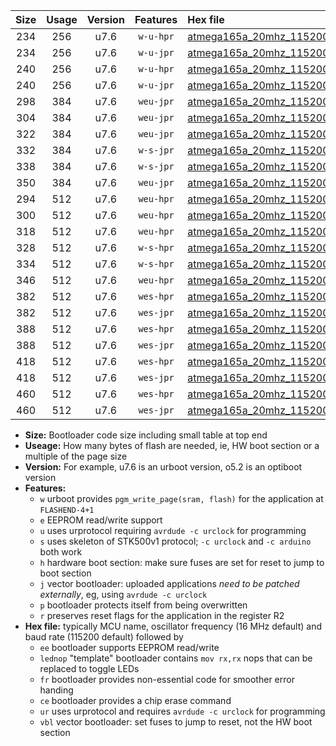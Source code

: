 |Size|Usage|Version|Features|Hex file|
|:-:|:-:|:-:|:-:|:--|
|234|256|u7.6|`w-u-hpr`|[atmega165a_20mhz_115200bps_ur.hex](https://raw.githubusercontent.com/stefanrueger/urboot/main//atmega165a_20mhz_115200bps_ur.hex)|
|234|256|u7.6|`w-u-jpr`|[atmega165a_20mhz_115200bps_ur_vbl.hex](https://raw.githubusercontent.com/stefanrueger/urboot/main//atmega165a_20mhz_115200bps_ur_vbl.hex)|
|240|256|u7.6|`w-u-hpr`|[atmega165a_20mhz_115200bps_lednop_ur.hex](https://raw.githubusercontent.com/stefanrueger/urboot/main//atmega165a_20mhz_115200bps_lednop_ur.hex)|
|240|256|u7.6|`w-u-jpr`|[atmega165a_20mhz_115200bps_lednop_ur_vbl.hex](https://raw.githubusercontent.com/stefanrueger/urboot/main//atmega165a_20mhz_115200bps_lednop_ur_vbl.hex)|
|298|384|u7.6|`weu-jpr`|[atmega165a_20mhz_115200bps_ee_ur_vbl.hex](https://raw.githubusercontent.com/stefanrueger/urboot/main//atmega165a_20mhz_115200bps_ee_ur_vbl.hex)|
|304|384|u7.6|`weu-jpr`|[atmega165a_20mhz_115200bps_ee_lednop_ur_vbl.hex](https://raw.githubusercontent.com/stefanrueger/urboot/main//atmega165a_20mhz_115200bps_ee_lednop_ur_vbl.hex)|
|322|384|u7.6|`weu-jpr`|[atmega165a_20mhz_115200bps_ee_lednop_fr_ur_vbl.hex](https://raw.githubusercontent.com/stefanrueger/urboot/main//atmega165a_20mhz_115200bps_ee_lednop_fr_ur_vbl.hex)|
|332|384|u7.6|`w-s-jpr`|[atmega165a_20mhz_115200bps_vbl.hex](https://raw.githubusercontent.com/stefanrueger/urboot/main//atmega165a_20mhz_115200bps_vbl.hex)|
|338|384|u7.6|`w-s-jpr`|[atmega165a_20mhz_115200bps_lednop_vbl.hex](https://raw.githubusercontent.com/stefanrueger/urboot/main//atmega165a_20mhz_115200bps_lednop_vbl.hex)|
|350|384|u7.6|`weu-jpr`|[atmega165a_20mhz_115200bps_ee_lednop_fr_ce_ur_vbl.hex](https://raw.githubusercontent.com/stefanrueger/urboot/main//atmega165a_20mhz_115200bps_ee_lednop_fr_ce_ur_vbl.hex)|
|294|512|u7.6|`weu-hpr`|[atmega165a_20mhz_115200bps_ee_ur.hex](https://raw.githubusercontent.com/stefanrueger/urboot/main//atmega165a_20mhz_115200bps_ee_ur.hex)|
|300|512|u7.6|`weu-hpr`|[atmega165a_20mhz_115200bps_ee_lednop_ur.hex](https://raw.githubusercontent.com/stefanrueger/urboot/main//atmega165a_20mhz_115200bps_ee_lednop_ur.hex)|
|318|512|u7.6|`weu-hpr`|[atmega165a_20mhz_115200bps_ee_lednop_fr_ur.hex](https://raw.githubusercontent.com/stefanrueger/urboot/main//atmega165a_20mhz_115200bps_ee_lednop_fr_ur.hex)|
|328|512|u7.6|`w-s-hpr`|[atmega165a_20mhz_115200bps.hex](https://raw.githubusercontent.com/stefanrueger/urboot/main//atmega165a_20mhz_115200bps.hex)|
|334|512|u7.6|`w-s-hpr`|[atmega165a_20mhz_115200bps_lednop.hex](https://raw.githubusercontent.com/stefanrueger/urboot/main//atmega165a_20mhz_115200bps_lednop.hex)|
|346|512|u7.6|`weu-hpr`|[atmega165a_20mhz_115200bps_ee_lednop_fr_ce_ur.hex](https://raw.githubusercontent.com/stefanrueger/urboot/main//atmega165a_20mhz_115200bps_ee_lednop_fr_ce_ur.hex)|
|382|512|u7.6|`wes-hpr`|[atmega165a_20mhz_115200bps_ee.hex](https://raw.githubusercontent.com/stefanrueger/urboot/main//atmega165a_20mhz_115200bps_ee.hex)|
|382|512|u7.6|`wes-jpr`|[atmega165a_20mhz_115200bps_ee_vbl.hex](https://raw.githubusercontent.com/stefanrueger/urboot/main//atmega165a_20mhz_115200bps_ee_vbl.hex)|
|388|512|u7.6|`wes-hpr`|[atmega165a_20mhz_115200bps_ee_lednop.hex](https://raw.githubusercontent.com/stefanrueger/urboot/main//atmega165a_20mhz_115200bps_ee_lednop.hex)|
|388|512|u7.6|`wes-jpr`|[atmega165a_20mhz_115200bps_ee_lednop_vbl.hex](https://raw.githubusercontent.com/stefanrueger/urboot/main//atmega165a_20mhz_115200bps_ee_lednop_vbl.hex)|
|418|512|u7.6|`wes-hpr`|[atmega165a_20mhz_115200bps_ee_lednop_fr.hex](https://raw.githubusercontent.com/stefanrueger/urboot/main//atmega165a_20mhz_115200bps_ee_lednop_fr.hex)|
|418|512|u7.6|`wes-jpr`|[atmega165a_20mhz_115200bps_ee_lednop_fr_vbl.hex](https://raw.githubusercontent.com/stefanrueger/urboot/main//atmega165a_20mhz_115200bps_ee_lednop_fr_vbl.hex)|
|460|512|u7.6|`wes-hpr`|[atmega165a_20mhz_115200bps_ee_lednop_fr_ce.hex](https://raw.githubusercontent.com/stefanrueger/urboot/main//atmega165a_20mhz_115200bps_ee_lednop_fr_ce.hex)|
|460|512|u7.6|`wes-jpr`|[atmega165a_20mhz_115200bps_ee_lednop_fr_ce_vbl.hex](https://raw.githubusercontent.com/stefanrueger/urboot/main//atmega165a_20mhz_115200bps_ee_lednop_fr_ce_vbl.hex)|

- **Size:** Bootloader code size including small table at top end
- **Useage:** How many bytes of flash are needed, ie, HW boot section or a multiple of the page size
- **Version:** For example, u7.6 is an urboot version, o5.2 is an optiboot version
- **Features:**
  + `w` urboot provides `pgm_write_page(sram, flash)` for the application at `FLASHEND-4+1`
  + `e` EEPROM read/write support
  + `u` uses urprotocol requiring `avrdude -c urclock` for programming
  + `s` uses skeleton of STK500v1 protocol; `-c urclock` and `-c arduino` both work
  + `h` hardware boot section: make sure fuses are set for reset to jump to boot section
  + `j` vector bootloader: uploaded applications *need to be patched externally*, eg, using `avrdude -c urclock`
  + `p` bootloader protects itself from being overwritten
  + `r` preserves reset flags for the application in the register R2
- **Hex file:** typically MCU name, oscillator frequency (16 MHz default) and baud rate (115200 default) followed by
  + `ee` bootloader supports EEPROM read/write
  + `lednop` "template" bootloader contains `mov rx,rx` nops that can be replaced to toggle LEDs
  + `fr` bootloader provides non-essential code for smoother error handing
  + `ce` bootloader provides a chip erase command
  + `ur` uses urprotocol and requires `avrdude -c urclock` for programming
  + `vbl` vector bootloader: set fuses to jump to reset, not the HW boot section
